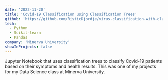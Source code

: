 ```yaml
---
date: '2022-11-20'
title: 'Covid-19 Classification using Classification Trees'
github: 'https://github.com/RisticDjordje/virus-classification-with-classification-trees/blob/main/classificationtrees.ipynb'
tech:
  - Python
  - Scikit-learn
  - Pandas
company: 'Minerva University'
showInProjects: false
---
```


Jupyter Notebook that uses classification trees to classify Covid-19 patients based on their symptoms and health results. This was one of my projects for my Data Science class at Minerva University.
